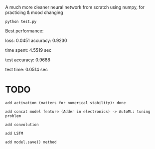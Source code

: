 A much more cleaner neural network from scratch using numpy, for practicing & mood changing

    python test.py

Best performance: 

 loss: 0.0451 accuracy: 0.9230

 time spent: 4.5519 sec

 test accuracy: 0.9688
 
 test time: 0.0514 sec

# TODO

    add activation (matters for numerical stability): done

    add concat model feature (Adder in electronics) -> AutoML: tuning problem

    add convolution

    add LSTM

    add model.save() method 



